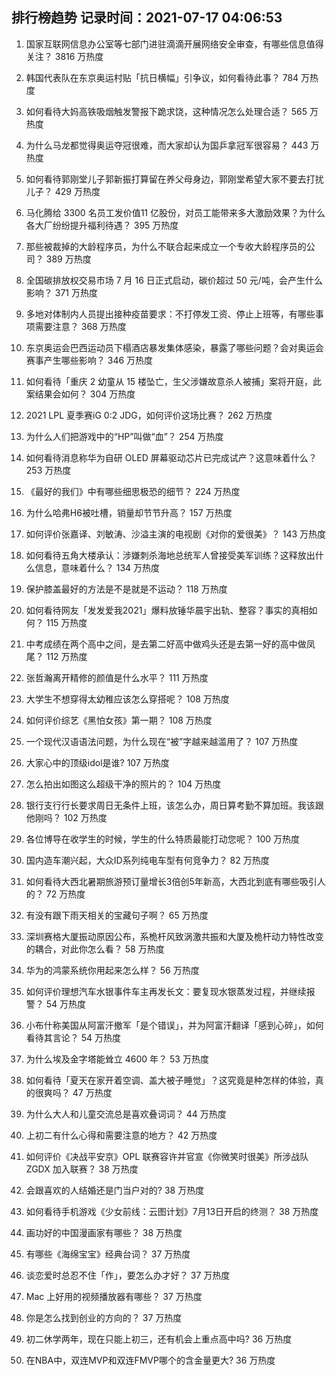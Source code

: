 
## 排行榜趋势 记录时间：2021-07-17 04:06:53
  
  1. 国家互联网信息办公室等七部门进驻滴滴开展网络安全审查，有哪些信息值得关注？ 3816 万热度
    
  2. 韩国代表队在东京奥运村贴「抗日横幅」引争议，如何看待此事？ 784 万热度
    
  3. 如何看待大妈高铁吸烟触发警报下跪求饶，这种情况怎么处理合适？ 565 万热度
    
  4. 为什么马龙都觉得奥运夺冠很难，而大家却认为国乒拿冠军很容易？ 443 万热度
    
  5. 如何看待郭刚堂儿子郭新振打算留在养父母身边，郭刚堂希望大家不要去打扰儿子？ 429 万热度
    
  6. 马化腾给 3300 名员工发价值11 亿股份，对员工能带来多大激励效果？为什么各大厂纷纷提升福利待遇？ 395 万热度
    
  7. 那些被裁掉的大龄程序员，为什么不联合起来成立一个专收大龄程序员的公司？ 389 万热度
    
  8. 全国碳排放权交易市场 7 月 16 日正式启动，碳价超过 50 元/吨，会产生什么影响？ 371 万热度
    
  9. 多地对体制内人员提出接种疫苗要求：不打停发工资、停止上班等，有哪些事项需要注意？ 368 万热度
    
  10. 东京奥运会巴西运动员下榻酒店暴发集体感染，暴露了哪些问题？会对奥运会赛事产生哪些影响？ 346 万热度
    
  11. 如何看待「重庆 2 幼童从 15 楼坠亡，生父涉嫌故意杀人被捕」案将开庭，此案结果会如何？ 304 万热度
    
  12. 2021 LPL 夏季赛iG 0:2 JDG，如何评价这场比赛？ 262 万热度
    
  13. 为什么人们把游戏中的“HP”叫做“血”？ 254 万热度
    
  14. 如何看待消息称华为自研 OLED 屏幕驱动芯片已完成试产？这意味着什么？ 253 万热度
    
  15. 《最好的我们》中有哪些细思极恐的细节？ 224 万热度
    
  16. 为什么哈弗H6被吐槽，销量却节节升高？ 157 万热度
    
  17. 如何评价张嘉译、刘敏涛、沙溢主演的电视剧《对你的爱很美》？ 143 万热度
    
  18. 如何看待五角大楼承认：涉嫌刺杀海地总统军人曾接受美军训练？这释放出什么信息，意味着什么？ 134 万热度
    
  19. 保护膝盖最好的方法是不是就是不运动？ 118 万热度
    
  20. 如何看待网友「发发爱我2021」爆料放锤华晨宇出轨、整容？事实的真相如何？ 115 万热度
    
  21. 中考成绩在两个高中之间，是去第二好高中做鸡头还是去第一好的高中做凤尾？ 112 万热度
    
  22. 张哲瀚离开精修的颜值是什么水平？ 111 万热度
    
  23. 大学生不想穿得太幼稚应该怎么穿搭呢？ 108 万热度
    
  24. 如何评价综艺《黑怕女孩》第一期？ 108 万热度
    
  25. 一个现代汉语语法问题，为什么现在“被”字越来越滥用了？ 107 万热度
    
  26. 大家心中的顶级idol是谁? 107 万热度
    
  27. 怎么拍出如图这么超级干净的照片的？ 104 万热度
    
  28. 银行支行行长要求周日无条件上班，该怎么办，周日算考勤不算加班。我该跟他刚吗？ 102 万热度
    
  29. 各位博导在收学生的时候，学生的什么特质最能打动您呢？ 100 万热度
    
  30. 国内造车潮兴起，大众ID系列纯电车型有何竞争力？ 82 万热度
    
  31. 如何看待大西北暑期旅游预订量增长3倍创5年新高，大西北到底有哪些吸引人的？ 72 万热度
    
  32. 有没有跟下雨天相关的宝藏句子啊？ 65 万热度
    
  33. 深圳赛格大厦振动原因公布，系桅杆风致涡激共振和大厦及桅杆动力特性改变的耦合，对此你怎么看？ 58 万热度
    
  34. 华为的鸿蒙系统你用起来怎么样？ 56 万热度
    
  35. 如何评价理想汽车水银事件车主再发长文：要复现水银蒸发过程，并继续报警？ 54 万热度
    
  36. 小布什称美国从阿富汗撤军「是个错误」，并为阿富汗翻译「感到心碎」，如何看待其言论？ 54 万热度
    
  37. 为什么埃及金字塔能耸立 4600 年？ 53 万热度
    
  38. 如何看待「夏天在家开着空调、盖大被子睡觉」？这究竟是种怎样的体验，真的很爽吗？ 47 万热度
    
  39. 为什么大人和儿童交流总是喜欢叠词词？ 44 万热度
    
  40. 上初二有什么心得和需要注意的地方？ 42 万热度
    
  41. 如何评价《决战平安京》OPL 联赛容许并官宣《你微笑时很美》所涉战队 ZGDX 加入联赛？ 38 万热度
    
  42. 会跟喜欢的人结婚还是门当户对的? 38 万热度
    
  43. 如何看待手机游戏《少女前线：云图计划》7月13日开启的终测？ 38 万热度
    
  44. 画功好的中国漫画家有哪些？ 38 万热度
    
  45. 有哪些《海绵宝宝》经典台词？ 37 万热度
    
  46. 谈恋爱时总忍不住「作」，要怎么办才好？ 37 万热度
    
  47. Mac 上好用的视频播放器有哪些？ 37 万热度
    
  48. 你是怎么找到创业的方向的？ 37 万热度
    
  49. 初二休学两年，现在只能上初三，还有机会上重点高中吗? 36 万热度
    
  50. 在NBA中，双连MVP和双连FMVP哪个的含金量更大? 36 万热度
    